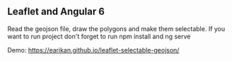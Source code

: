 ## Leaflet and Angular 6

Read the geojson file, draw the polygons and make them selectable. 
If you want to run project don't forget to run npm install and ng serve

Demo: https://earikan.github.io/leaflet-selectable-geojson/
